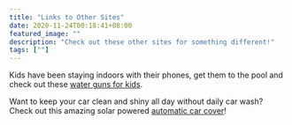 ```yaml
---
title: "Links to Other Sites"
date: 2020-11-24T00:18:41+08:00
featured_image: ""
description: "Check out these other sites for something different!"
tags: [""]
---
```


Kids have been staying indoors with their phones, get them to the pool and check out these
[water guns for kids](https://unitrendify.com/collections/featured/products/water-guns-for-kids).

Want to keep your car clean and shiny all day without daily car wash?
Check out this amazing solar powered [automatic car cover](https://jamesth99.wixsite.com/automatic-car-cover)!
